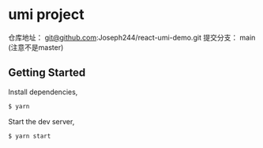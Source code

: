# umi project
仓库地址： git@github.com:Joseph244/react-umi-demo.git
提交分支： main   (注意不是master)
## Getting Started

Install dependencies,

```bash
$ yarn
```

Start the dev server,

```bash
$ yarn start
```
